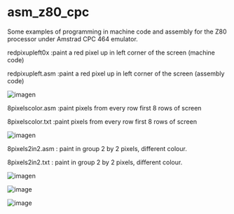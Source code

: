 # asm_z80_cpc

Some examples of programming in machine code and assembly for the Z80 processor under Amstrad CPC 464 emulator.

redpixupleft0x      :paint a red pixel up in left corner of the screen (machine code)

redpixupleft.asm    :paint a red pixel up in left corner of the screen (assembly code)

![imagen](https://user-images.githubusercontent.com/5332593/186039101-0320ffde-56c2-4536-8018-f2e0dcba4cad.png)

8pixelscolor.asm    :paint pixels from every row first 8 rows of screen

8pixelscolor.txt    :paint pixels from every row first 8 rows of screen

![imagen](https://user-images.githubusercontent.com/5332593/186046794-ece6163d-3407-46e5-b1e6-3ec5610f4989.png)

8pixels2in2.asm     : paint in group 2 by 2 pixels, different colour.

8pixels2in2.txt     : paint in group 2 by 2 pixels, different colour.

![imagen](https://user-images.githubusercontent.com/5332593/186059486-8fb43b9c-7ff2-405e-ac31-f985b93b4845.png)



![image](https://user-images.githubusercontent.com/5332593/187340702-35567cbc-5d4d-4232-b2a9-afcd87c8c5cb.png)

![image](https://user-images.githubusercontent.com/5332593/187571398-a553f9d6-d800-4db3-873c-9a372829fb1b.png)



